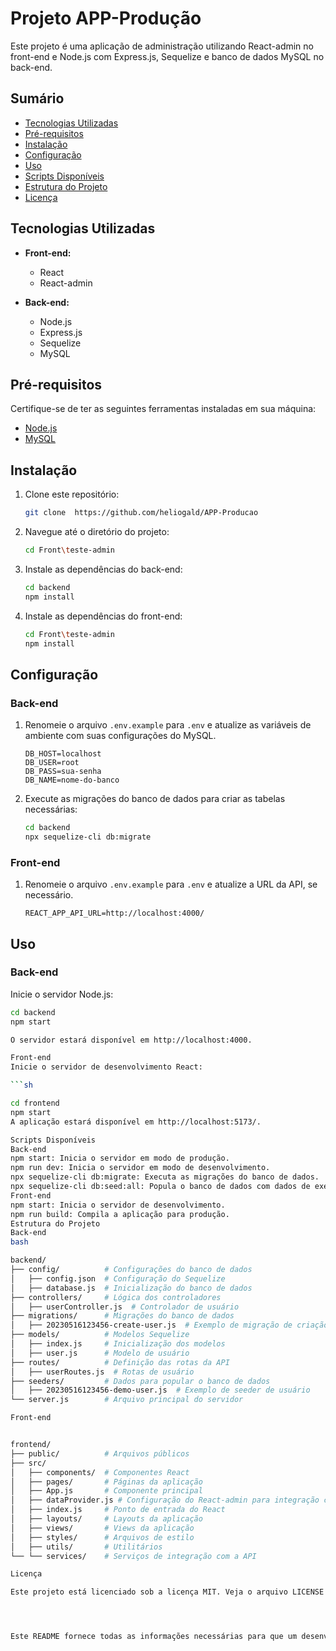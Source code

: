 # Projeto APP-Produção

Este projeto é uma aplicação de administração utilizando React-admin no front-end e Node.js com Express.js, Sequelize e banco de dados MySQL no back-end.

## Sumário

- [Tecnologias Utilizadas](#tecnologias-utilizadas)
- [Pré-requisitos](#pré-requisitos)
- [Instalação](#instalação)
- [Configuração](#configuração)
- [Uso](#uso)
- [Scripts Disponíveis](#scripts-disponíveis)
- [Estrutura do Projeto](#estrutura-do-projeto)
- [Licença](#licença)

## Tecnologias Utilizadas

- **Front-end:**
  - React
  - React-admin

- **Back-end:**
  - Node.js
  - Express.js
  - Sequelize
  - MySQL

## Pré-requisitos

Certifique-se de ter as seguintes ferramentas instaladas em sua máquina:

- [Node.js](https://nodejs.org/)
- [MySQL](https://www.mysql.com/)

## Instalação

1. Clone este repositório:

    ```sh
    git clone  https://github.com/heliogald/APP-Producao
    ```

2. Navegue até o diretório do projeto:

    ```sh
    cd Front\teste-admin
    ```

3. Instale as dependências do back-end:

    ```sh
    cd backend
    npm install
    ```

4. Instale as dependências do front-end:

    ```sh
    cd Front\teste-admin
    npm install
    ```

## Configuração

### Back-end

1. Renomeie o arquivo `.env.example` para `.env` e atualize as variáveis de ambiente com suas configurações do MySQL.

    ```env
    DB_HOST=localhost
    DB_USER=root
    DB_PASS=sua-senha
    DB_NAME=nome-do-banco
    ```

2. Execute as migrações do banco de dados para criar as tabelas necessárias:

    ```sh
    cd backend
    npx sequelize-cli db:migrate
    ```

### Front-end

1. Renomeie o arquivo `.env.example` para `.env` e atualize a URL da API, se necessário.

    ```env
    REACT_APP_API_URL=http://localhost:4000/
    ```

## Uso

### Back-end

Inicie o servidor Node.js:

```sh
cd backend
npm start

O servidor estará disponível em http://localhost:4000.

Front-end
Inicie o servidor de desenvolvimento React:

```sh

cd frontend
npm start
A aplicação estará disponível em http://localhost:5173/.

Scripts Disponíveis
Back-end
npm start: Inicia o servidor em modo de produção.
npm run dev: Inicia o servidor em modo de desenvolvimento.
npx sequelize-cli db:migrate: Executa as migrações do banco de dados.
npx sequelize-cli db:seed:all: Popula o banco de dados com dados de exemplo (se houver).
Front-end
npm start: Inicia o servidor de desenvolvimento.
npm run build: Compila a aplicação para produção.
Estrutura do Projeto
Back-end
bash

backend/
├── config/          # Configurações do banco de dados
│   ├── config.json  # Configuração do Sequelize
│   ├── database.js  # Inicialização do banco de dados
├── controllers/     # Lógica dos controladores
│   ├── userController.js  # Controlador de usuário
├── migrations/      # Migrações do banco de dados
│   ├── 20230516123456-create-user.js  # Exemplo de migração de criação de usuário
├── models/          # Modelos Sequelize
│   ├── index.js     # Inicialização dos modelos
│   ├── user.js      # Modelo de usuário
├── routes/          # Definição das rotas da API
│   ├── userRoutes.js  # Rotas de usuário
├── seeders/         # Dados para popular o banco de dados
│   ├── 20230516123456-demo-user.js  # Exemplo de seeder de usuário
└── server.js        # Arquivo principal do servidor

Front-end


frontend/
├── public/          # Arquivos públicos
├── src/
│   ├── components/  # Componentes React
│   ├── pages/       # Páginas da aplicação
│   ├── App.js       # Componente principal
│   ├── dataProvider.js # Configuração do React-admin para integração com a API
│   ├── index.js     # Ponto de entrada do React
│   ├── layouts/     # Layouts da aplicação
│   ├── views/       # Views da aplicação
│   ├── styles/      # Arquivos de estilo
│   ├── utils/       # Utilitários
└── └── services/    # Serviços de integração com a API

Licença

Este projeto está licenciado sob a licença MIT. Veja o arquivo LICENSE para mais detalhes.




Este README fornece todas as informações necessárias para que um desenvolvedor configure, instale, configure e execute a aplicação, além de oferecer uma visão clara da estrutura do projeto.







